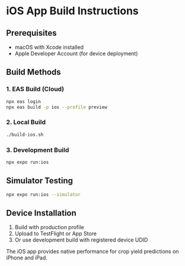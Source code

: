 # iOS App Build Instructions

## Prerequisites
- macOS with Xcode installed
- Apple Developer Account (for device deployment)

## Build Methods

### 1. EAS Build (Cloud)
```bash
npx eas login
npx eas build -p ios --profile preview
```

### 2. Local Build
```bash
./build-ios.sh
```

### 3. Development Build
```bash
npx expo run:ios
```

## Simulator Testing
```bash
npx expo run:ios --simulator
```

## Device Installation
1. Build with production profile
2. Upload to TestFlight or App Store
3. Or use development build with registered device UDID

The iOS app provides native performance for crop yield predictions on iPhone and iPad.